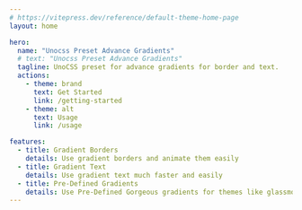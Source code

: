 ```yaml
---
# https://vitepress.dev/reference/default-theme-home-page
layout: home

hero:
  name: "Unocss Preset Advance Gradients"
  # text: "Unocss Preset Advance Gradients"
  tagline: UnoCSS preset for advance gradients for border and text.
  actions:
    - theme: brand
      text: Get Started
      link: /getting-started
    - theme: alt
      text: Usage
      link: /usage

features:
  - title: Gradient Borders
    details: Use gradient borders and animate them easily
  - title: Gradient Text
    details: Use gradient text much faster and easily
  - title: Pre-Defined Gradients
    details: Use Pre-Defined Gorgeous gradients for themes like glassmorphism
---
```

